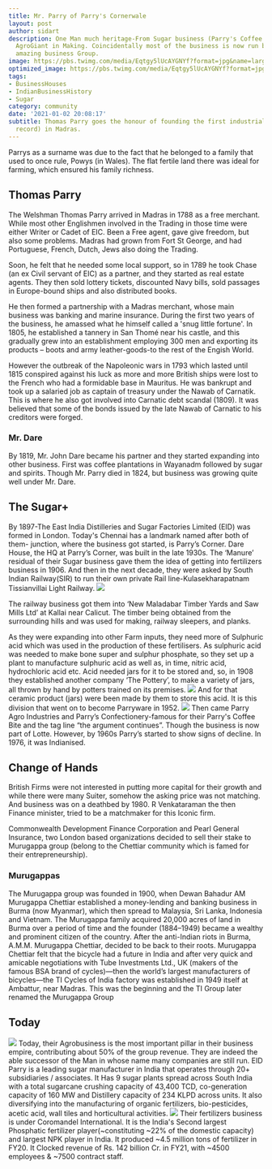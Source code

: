 ```yaml
---
title: Mr. Parry of Parry's Cornerwale
layout: post
author: sidart
description: One Man much heritage-From Sugar business (Parry's Coffee Bite) to an
  AgroGiant in Making. Coincidentally most of the business is now run by an equally
  amazing business Group.
image: https://pbs.twimg.com/media/Eqtgy5lUcAYGNYf?format=jpg&name=large
optimized_image: https://pbs.twimg.com/media/Eqtgy5lUcAYGNYf?format=jpg&name=large
tags:
- BusinessHouses
- IndianBusinessHistory
- Sugar
category: community
date: '2021-01-02 20:08:17'
subtitle: Thomas Parry goes the honour of founding the first industrial factory (on
  record) in Madras.
---
```


Parrys as a surname was due to the fact that he belonged to a family that used to once rule, Powys (in Wales). The flat fertile land there was ideal for farming, which ensured his family richness. 

## Thomas Parry 
The Welshman Thomas Parry arrived in Madras in 1788 as a free merchant.  While most other Englishmen involved in the Trading in those time were either Writer or Cadet of EIC. Been a Free agent, gave give freedom, but also some problems. Madras had grown from Fort St George, and had Portuguese, French, Dutch, Jews also doing the Trading.

Soon, he felt that he needed some local support, so in 1789 he took Chase (an ex Civil servant of EIC) as a partner, and they started as real estate agents. They then sold lottery tickets, discounted Navy bills, sold passages in Europe-bound ships and also distributed books.

He then formed a partnership with a Madras merchant, whose main business was banking and marine insurance. During the first two years of the business, he amassed what he himself called a 'snug little fortune'.  In 1805, he established a tannery in San Thomé near his castle, and this gradually grew into an establishment employing 300 men and exporting its products – boots and army leather-goods-to the rest of the Engish World.

However the outbreak of the Napoleonic wars in 1793 which lasted until 1815 conspired against his luck as more and more British ships were lost to the French who had a formidable base in Mauritus. He was bankrupt and took up a salaried job as captain of treasury under the Nawab of Carnatik. 
This is where he also got involved into Carnatic debt scandal (1809). It was believed that some of the bonds issued by the late Nawab of Carnatic to his creditors were forged.

### Mr. Dare
By 1819, Mr. John Dare became his partner and they started expanding into other business. First was coffee plantations in Wayanadm followed by sugar and spirits. Though Mr. Parry died in 1824, but business was growing quite well under Mr. Dare. 

## The Sugar+
By 1897-The East India Distilleries and Sugar Factories Limited (EID) was formed in London. Today's Chennai has a landmark named after both of them- junction, where the business got started, is Parry’s Corner. Dare House, the HQ at Parry’s Corner, was built in the late 1930s.
The ‘Manure’ residual of their Sugar business gave them the idea of getting into fertilizers business in 1906. And then in the next decade, they were asked by South Indian Railway(SIR) to run their own private Rail line-Kulasekharapatnam Tissianvillai Light Railway.
![](https://pbs.twimg.com/media/Eqt9LQTUUAEjPF_?format=png&name=small)

The railway business got them into ‘New Maladabar Timber Yards and Saw Mills Ltd’ at Kallai near Calicut. The timber being obtained from the surrounding hills and was used for making, railway sleepers, and planks.

As they were expanding into other Farm inputs, they need more of Sulphuric acid which was used in the production of these fertilisers. As sulphuric acid was needed to make bone super and sulphur phosphate,  so they set up a plant to manufacture sulphuric acid as well as, in time, nitric acid, hydrochloric acid etc. 
Acid needed jars for it to be stored and, so, in 1908 they established another company ‘The Pottery’, to make a variety of jars, all thrown by hand by potters trained on its premises. 
![](https://pbs.twimg.com/media/Eqt8tm3UYAAyyr6?format=png&name=900x900)
And for that ceramic product (jars) were been made by them to store this acid. It is this division that went on to become Parryware in 1952.
![](https://pbs.twimg.com/media/Eqt1HHdUYAA60Pz?format=png&name=small)
Then came Parry Agro Industries and Parry’s Confectionery-famous for their Parry's Coffee Bite and the tag line “the argument continues”. Though the business is now part of Lotte. However, by 1960s Parry’s started to show signs of decline. In 1976, it was Indianised.

## Change of Hands
British Firms were not interested in putting more capital for their growth and while there were many Suiter, somehow the asking price was not matching. And business was on a deathbed by 1980. R Venkataraman the then Finance minister, tried to be a matchmaker for this Iconic firm. 

Commonwealth Development Finance Corporation and Pearl General Insurance, two London based organizations decided to sell their stake to Murugappa group (belong to the Chettiar community which is famed for their entrepreneurship).

### Murugappas
The Murugappa group was founded in 1900, when Dewan Bahadur AM Murugappa Chettiar established a money-lending and banking business in Burma (now Myanmar), which then spread to Malaysia, Sri Lanka, Indonesia and Vietnam. The Murugappa family acquired 20,000 acres of land in Burma over a period of time and the founder (1884–1949) became a wealthy and prominent citizen of the country. 
After the anti-Indian riots in Burma, A.M.M. Murugappa Chettiar, decided to be back to their roots.
Murugappa Chettiar felt that the bicycle had a future in India and after very quick and amicable negotiations with Tube Investments Ltd., UK (makers of the famous BSA brand of cycles)—then the world’s largest manufacturers of bicycles—the TI Cycles of India factory was established in 1949 itself at Ambattur, near Madras. This was the beginning and the TI Group later renamed the Murugappa Group 

## Today
![](https://pbs.twimg.com/media/Eqt7wDWUYAACHDc?format=jpg&name=large)
Today, their Agrobusiness is the most important pillar in their business empire, contributing about 50% of the group revenue. They are indeed the able successor of the Man in whose name many companies are still run. 
EID Parry is a leading sugar manufacturer in India that operates through 20+ subsidiaries / associates. It Has 9 sugar plants spread across South India with a total sugarcane crushing capacity of 43,400 TCD, co-generation capacity of 160 MW and Distillery capacity of 234 KLPD across units.
It also diversifying into the manufacturing of organic fertilizers, bio-pesticides, acetic acid, wall tiles and horticultural activities. 
![](https://res.cloudinary.com/thebizdom-in/image/upload/v1623079732/coro1_wckuoo.png)
Their fertilizers business is under Coromandel International. It is the India's Second largest Phosphatic fertilizer player(~constituting ~22% of the domestic capacity) and largest NPK player in India. 
It produced ~4.5 million tons of fertilizer in FY20. It Clocked revenue of Rs. 142 billion Cr. in FY21, with ~4500 employees & ~7500 contract staff.
